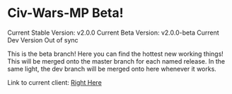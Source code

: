 Civ-Wars-MP Beta!
=================

Current Stable Version: v2.0.0
Current Beta Version:   v2.0.0-beta
Current Dev Version     Out of sync

This is the beta branch! Here you can find the hottest new working things! This will be merged onto the master branch for each named release. In the same light, the dev branch will be merged onto here whenever it works. 

Link to current client: <a href="http://htmlpreview.github.io/?https://github.com/techy1157/Civ-Wars-MP/blob/beta/CWclient.html">Right Here</a>
